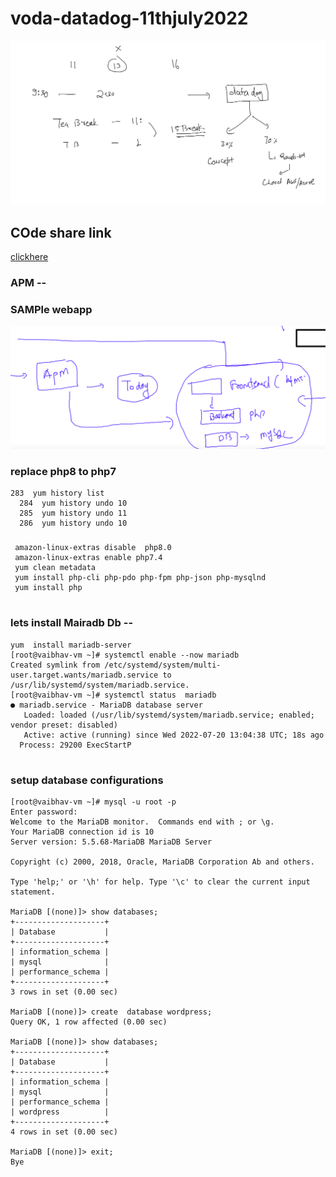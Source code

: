 # voda-datadog-11thjuly2022

<img src="plan.png">

## COde share link 

[clickhere](https://codeshare.io/N3dOEo)

### APM -- 

### SAMPle webapp 

<img src="sample.png">

### replace php8 to php7 

```
283  yum history list 
  284  yum history undo 10 
  285  yum history undo 11
  286  yum history undo 10 
```
###

```
 amazon-linux-extras disable  php8.0
 amazon-linux-extras enable php7.4
 yum clean metadata
 yum install php-cli php-pdo php-fpm php-json php-mysqlnd
 yum install php
 
```

### lets install Mairadb Db -- 

```
yum  install mariadb-server
[root@vaibhav-vm ~]# systemctl enable --now mariadb 
Created symlink from /etc/systemd/system/multi-user.target.wants/mariadb.service to /usr/lib/systemd/system/mariadb.service.
[root@vaibhav-vm ~]# systemctl status  mariadb 
● mariadb.service - MariaDB database server
   Loaded: loaded (/usr/lib/systemd/system/mariadb.service; enabled; vendor preset: disabled)
   Active: active (running) since Wed 2022-07-20 13:04:38 UTC; 18s ago
  Process: 29200 ExecStartP
  
```

### setup database configurations 

```
[root@vaibhav-vm ~]# mysql -u root -p
Enter password: 
Welcome to the MariaDB monitor.  Commands end with ; or \g.
Your MariaDB connection id is 10
Server version: 5.5.68-MariaDB MariaDB Server

Copyright (c) 2000, 2018, Oracle, MariaDB Corporation Ab and others.

Type 'help;' or '\h' for help. Type '\c' to clear the current input statement.

MariaDB [(none)]> show databases;
+--------------------+
| Database           |
+--------------------+
| information_schema |
| mysql              |
| performance_schema |
+--------------------+
3 rows in set (0.00 sec)

MariaDB [(none)]> create  database wordpress;
Query OK, 1 row affected (0.00 sec)

MariaDB [(none)]> show databases;
+--------------------+
| Database           |
+--------------------+
| information_schema |
| mysql              |
| performance_schema |
| wordpress          |
+--------------------+
4 rows in set (0.00 sec)

MariaDB [(none)]> exit;
Bye

```


